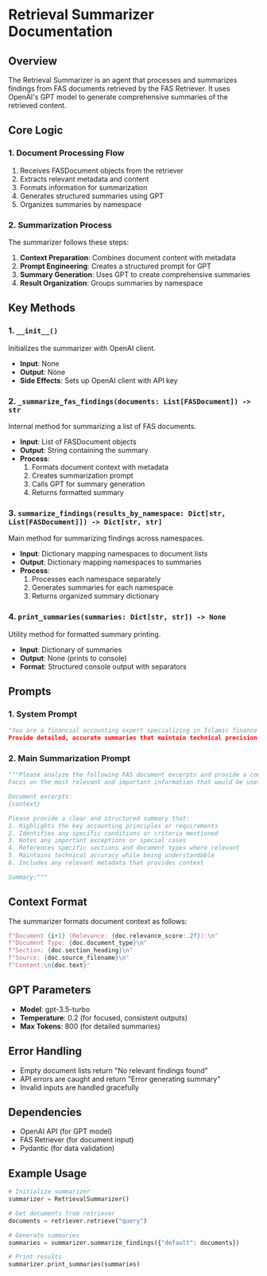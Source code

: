 # Retrieval Summarizer Documentation

## Overview

The Retrieval Summarizer is an agent that processes and summarizes findings from FAS documents retrieved by the FAS Retriever. It uses OpenAI's GPT model to generate comprehensive summaries of the retrieved content.

## Core Logic

### 1. Document Processing Flow

1. Receives FASDocument objects from the retriever
2. Extracts relevant metadata and content
3. Formats information for summarization
4. Generates structured summaries using GPT
5. Organizes summaries by namespace

### 2. Summarization Process

The summarizer follows these steps:

1. **Context Preparation**: Combines document content with metadata
2. **Prompt Engineering**: Creates a structured prompt for GPT
3. **Summary Generation**: Uses GPT to create comprehensive summaries
4. **Result Organization**: Groups summaries by namespace

## Key Methods

### 1. `__init__()`

Initializes the summarizer with OpenAI client.

- **Input**: None
- **Output**: None
- **Side Effects**: Sets up OpenAI client with API key

### 2. `_summarize_fas_findings(documents: List[FASDocument]) -> str`

Internal method for summarizing a list of FAS documents.

- **Input**: List of FASDocument objects
- **Output**: String containing the summary
- **Process**:
  1. Formats document context with metadata
  2. Creates summarization prompt
  3. Calls GPT for summary generation
  4. Returns formatted summary

### 3. `summarize_findings(results_by_namespace: Dict[str, List[FASDocument]]) -> Dict[str, str]`

Main method for summarizing findings across namespaces.

- **Input**: Dictionary mapping namespaces to document lists
- **Output**: Dictionary mapping namespaces to summaries
- **Process**:
  1. Processes each namespace separately
  2. Generates summaries for each namespace
  3. Returns organized summary dictionary

### 4. `print_summaries(summaries: Dict[str, str]) -> None`

Utility method for formatted summary printing.

- **Input**: Dictionary of summaries
- **Output**: None (prints to console)
- **Format**: Structured console output with separators

## Prompts

### 1. System Prompt

```python
"You are a financial accounting expert specializing in Islamic finance and FAS standards.
Provide detailed, accurate summaries that maintain technical precision while being clear and accessible."
```

### 2. Main Summarization Prompt

```python
"""Please analyze the following FAS document excerpts and provide a comprehensive summary of the key findings.
Focus on the most relevant and important information that would be useful for understanding the accounting treatment.

Document excerpts:
{context}

Please provide a clear and structured summary that:
1. Highlights the key accounting principles or requirements
2. Identifies any specific conditions or criteria mentioned
3. Notes any important exceptions or special cases
4. References specific sections and document types where relevant
5. Maintains technical accuracy while being understandable
6. Includes any relevant metadata that provides context

Summary:"""
```

## Context Format

The summarizer formats document context as follows:

```python
f"Document {i+1} (Relevance: {doc.relevance_score:.2f}):\n"
f"Document Type: {doc.document_type}\n"
f"Section: {doc.section_heading}\n"
f"Source: {doc.source_filename}\n"
f"Content:\n{doc.text}"
```

## GPT Parameters

- **Model**: gpt-3.5-turbo
- **Temperature**: 0.2 (for focused, consistent outputs)
- **Max Tokens**: 800 (for detailed summaries)

## Error Handling

- Empty document lists return "No relevant findings found"
- API errors are caught and return "Error generating summary"
- Invalid inputs are handled gracefully

## Dependencies

- OpenAI API (for GPT model)
- FAS Retriever (for document input)
- Pydantic (for data validation)

## Example Usage

```python
# Initialize summarizer
summarizer = RetrievalSummarizer()

# Get documents from retriever
documents = retriever.retrieve("query")

# Generate summaries
summaries = summarizer.summarize_findings({"default": documents})

# Print results
summarizer.print_summaries(summaries)
```
